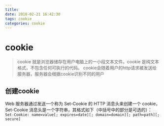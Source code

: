 ```yaml
---
title: 
date: 2018-02-21 16:42:30
tags: cookie
categories: cookie
---
```

# cookie

> cookie 就是浏览器储存在用户电脑上的一小段文本文件。cookie 是纯文本格式，不包含任何可执行的代码。
> cookie会随着用户的http请求被发送给服务器，服务器会根据cookie识别不同的用户

## 创建cookie
Web 服务器通过发送一个称为 Set-Cookie 的 HTTP 消息头来创建一个 cookie，Set-Cookie 消息头是一个字符串，其格式如下（中括号中的部分是可选的）：  
`Set-Cookie: name=value[; expires=date][; domain=domain][; path=path][; secure]`

